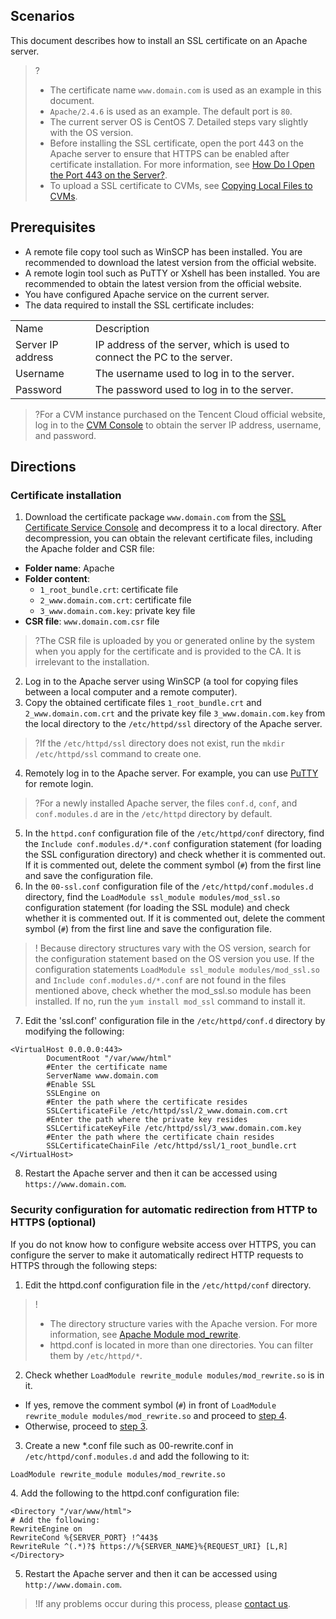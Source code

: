 ## Scenarios
This document describes how to install an SSL certificate on an Apache server.
>?
>- The certificate name `www.domain.com` is used as an example in this document.
>- `Apache/2.4.6` is used as an example. The default port is `80`.
>- The current server OS is CentOS 7. Detailed steps vary slightly with the OS version.
>- Before installing the SSL certificate, open the port 443 on the Apache server to ensure that HTTPS can be enabled after certificate installation. For more information, see [How Do I Open the Port 443 on the Server?](https://intl.cloud.tencent.com/document/product/1007/36738).
>- To upload a SSL certificate to CVMs, see [Copying Local Files to CVMs](https://intl.cloud.tencent.com/document/product/213/34821).

## Prerequisites
- A remote file copy tool such as WinSCP has been installed. You are recommended to download the latest version from the official website.
- A remote login tool such as PuTTY or Xshell has been installed. You are recommended to obtain the latest version from the official website.
- You have configured Apache service on the current server.
- The data required to install the SSL certificate includes:
<table>
<tr>
<td>Name</td>
<td>Description</td>
</tr>
<tr>
<td>Server IP address</td>
<td>IP address of the server, which is used to connect the PC to the server.</td>
</tr>
<tr>
<td>Username</td>
<td>The username used to log in to the server.</td>
</tr>
<tr>
<td>Password</td>
<td>The password used to log in to the server.</td>
</tr>
</table>

>?For a CVM instance purchased on the Tencent Cloud official website, log in to the [CVM Console](https://console.cloud.tencent.com/cvm) to obtain the server IP address, username, and password.

## Directions

### Certificate installation
1. Download the certificate package `www.domain.com` from the [SSL Certificate Service Console](https://console.cloud.tencent.com/ssl) and decompress it to a local directory.
After decompression, you can obtain the relevant certificate files, including the Apache folder and CSR file:
 - **Folder name**: Apache
 - **Folder content**:
    - `1_root_bundle.crt`: certificate file
    - `2_www.domain.com.crt`: certificate file
    - `3_www.domain.com.key`: private key file
  - **CSR file**: `www.domain.com.csr` file
>?The CSR file is uploaded by you or generated online by the system when you apply for the certificate and is provided to the CA. It is irrelevant to the installation.
2. Log in to the Apache server using WinSCP (a tool for copying files between a local computer and a remote computer).
3. Copy the obtained certificate files `1_root_bundle.crt` and `2_www.domain.com.crt` and the private key file `3_www.domain.com.key` from the local directory to the `/etc/httpd/ssl` directory of the Apache server.
>?If the `/etc/httpd/ssl` directory does not exist, run the `mkdir /etc/httpd/ssl` command to create one.
4. Remotely log in to the Apache server. For example, you can use [PuTTY](https://intl.cloud.tencent.com/document/product/213/32502) for remote login.
>?For a newly installed Apache server, the files `conf.d`, `conf`, and `conf.modules.d` are in the `/etc/httpd` directory by default.
5. In the `httpd.conf` configuration file of the `/etc/httpd/conf` directory, find the `Include conf.modules.d/*.conf` configuration statement (for loading the SSL configuration directory) and check whether it is commented out. If it is commented out, delete the comment symbol (`#`) from the first line and save the configuration file.
6. In the `00-ssl.conf` configuration file of the `/etc/httpd/conf.modules.d` directory, find the `LoadModule ssl_module modules/mod_ssl.so` configuration statement (for loading the SSL module) and check whether it is commented out. If it is commented out, delete the comment symbol (`#`) from the first line and save the configuration file.
>!  Because directory structures vary with the OS version, search for the configuration statement based on the OS version you use.
> If the configuration statements `LoadModule ssl_module modules/mod_ssl.so` and `Include conf.modules.d/*.conf` are not found in the files mentioned above, check whether the mod_ssl.so module has been installed. If no, run the `yum install mod_ssl` command to install it.
7. Edit the 'ssl.conf' configuration file in the `/etc/httpd/conf.d` directory by modifying the following:
```
<VirtualHost 0.0.0.0:443>
		DocumentRoot "/var/www/html" 
		#Enter the certificate name
		ServerName www.domain.com 
		#Enable SSL
		SSLEngine on 
		#Enter the path where the certificate resides
		SSLCertificateFile /etc/httpd/ssl/2_www.domain.com.crt 
		#Enter the path where the private key resides
		SSLCertificateKeyFile /etc/httpd/ssl/3_www.domain.com.key 
		#Enter the path where the certificate chain resides
		SSLCertificateChainFile /etc/httpd/ssl/1_root_bundle.crt 
</VirtualHost>
```
8. Restart the Apache server and then it can be accessed using `https://www.domain.com`.

### Security configuration for automatic redirection from HTTP to HTTPS (optional)
If you do not know how to configure website access over HTTPS, you can configure the server to make it automatically redirect HTTP requests to HTTPS through the following steps:
1. Edit the httpd.conf configuration file in the `/etc/httpd/conf` directory.
>!
>- The directory structure varies with the Apache version. For more information, see [Apache Module mod_rewrite](http://httpd.apache.org/docs/2.4/mod/mod_rewrite.html).
>- httpd.conf is located in more than one directories. You can filter them by `/etc/httpd/*`.
2. Check whether `LoadModule rewrite_module modules/mod_rewrite.so` is in it.
 - If yes, remove the comment symbol (`#`) in front of `LoadModule rewrite_module modules/mod_rewrite.so` and proceed to [step 4](#step4).
 - Otherwise, proceed to [step 3](#step3).
[](id:step3)
3. Create a new \*.conf file such as 00-rewrite.conf in `/etc/httpd/conf.modules.d` and add the following to it:
 ```
 LoadModule rewrite_module modules/mod_rewrite.so
 ```
[](id:step4)
4. Add the following to the httpd.conf configuration file:
```
<Directory "/var/www/html"> 
# Add the following:
RewriteEngine on
RewriteCond %{SERVER_PORT} !^443$
RewriteRule ^(.*)?$ https://%{SERVER_NAME}%{REQUEST_URI} [L,R]
</Directory>
```
5. Restart the Apache server and then it can be accessed using `http://www.domain.com`.

>!If any problems occur during this process, please [contact us](https://intl.cloud.tencent.com/document/product/1007/30951).


